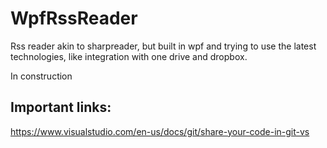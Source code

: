 # WpfRssReader
Rss reader akin to sharpreader, but built in wpf and trying to use the latest technologies, like integration with one drive and dropbox.

In construction

## Important links:
https://www.visualstudio.com/en-us/docs/git/share-your-code-in-git-vs

